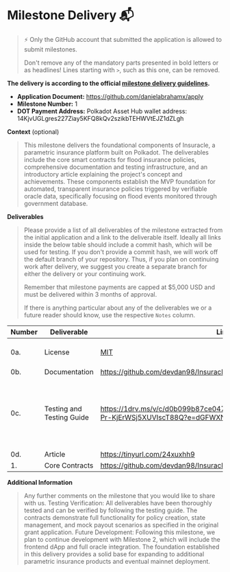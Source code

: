# Milestone Delivery 📬

> ⚡ Only the GitHub account that submitted the application is allowed to submit milestones. 
> 
> Don't remove any of the mandatory parts presented in bold letters or as headlines! Lines starting with `>`, such as this one, can be removed.

**The delivery is according to the official [milestone delivery guidelines](https://github.com/Polkadot-Fast-Grants/delivery/blob/master/delivery-guidelines.md).**  

* **Application Document:** https://github.com/danielabrahamx/apply
* **Milestone Number:**  1
* **DOT Payment Address:** Polkadot Asset Hub wallet address: 14KjvUGLgres227Ziay5KFQ8kQv2szikbTEHWVtEJZ1dZLgh

**Context** (optional)
> This milestone delivers the foundational components of Insuracle, a parametric insurance platform built on Polkadot. The deliverables include the core smart contracts for flood insurance policies, comprehensive documentation and testing infrastructure, and an introductory article explaining the project's concept and achievements. These components establish the MVP foundation for automated, transparent insurance policies triggered by verifiable oracle data, specifically focusing on flood events monitored through government database.

**Deliverables**
> Please provide a list of all deliverables of the milestone extracted from the initial application and a link to the deliverable itself. Ideally all links inside the below table should include a commit hash, which will be used for testing. If you don't provide a commit hash, we will work off the default branch of your repository. Thus, if you plan on continuing work after delivery, we suggest you create a separate branch for either the delivery or your continuing work.
> 
> Remember that milestone payments are capped at $5,000 USD and must be delivered within 3 months of approval.
> 
> If there is anything particular about any of the deliverables we or a future reader should know, use the respective `Notes` column.

| Number | Deliverable | Link | Notes |
| ------------- | ------------- | ------------- |------------- |
| 0a. | License |[MIT](https://github.com/devdan98/Insuracle/blob/master/LICENSE)| We are using MIT license| 
| 0b.  | Documentation |https://github.com/devdan98/Insuracle/blob/master/README.md|
| 0c.  | Testing and Testing Guide |https://1drv.ms/v/c/d0b099b87ce047c3/EaH9fr7IHgZMuxY4MwbwdhMB-Pr-KjErWSj5XUVIscT88Q?e=dGFWXN|The testing guide is a combination of the README.md and this tutorial video| 
| 0d.  | Article |https://tinyurl.com/24xuxhh9| 
| 1.  | Core Contracts |https://github.com/devdan98/Insuracle/blob/master/contracts/Insuracle.sol|

**Additional Information**
> Any further comments on the milestone that you would like to share with us.
> Testing Verification:
All deliverables have been thoroughly tested and can be verified by following the testing guide. The contracts demonstrate full functionality for policy creation, state management, and mock payout scenarios as specified in the original grant application.
> Future Development:
Following this milestone, we plan to continue development with Milestone 2, which will include the frontend dApp and full oracle integration. The foundation established in this delivery provides a solid base for expanding to additional parametric insurance products and eventual mainnet deployment.

